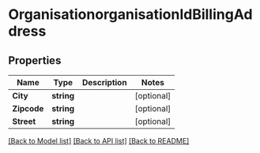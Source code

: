 # OrganisationorganisationIdBillingAddress

## Properties
Name | Type | Description | Notes
------------ | ------------- | ------------- | -------------
**City** | **string** |  | [optional] 
**Zipcode** | **string** |  | [optional] 
**Street** | **string** |  | [optional] 

[[Back to Model list]](../README.md#documentation-for-models) [[Back to API list]](../README.md#documentation-for-api-endpoints) [[Back to README]](../README.md)


